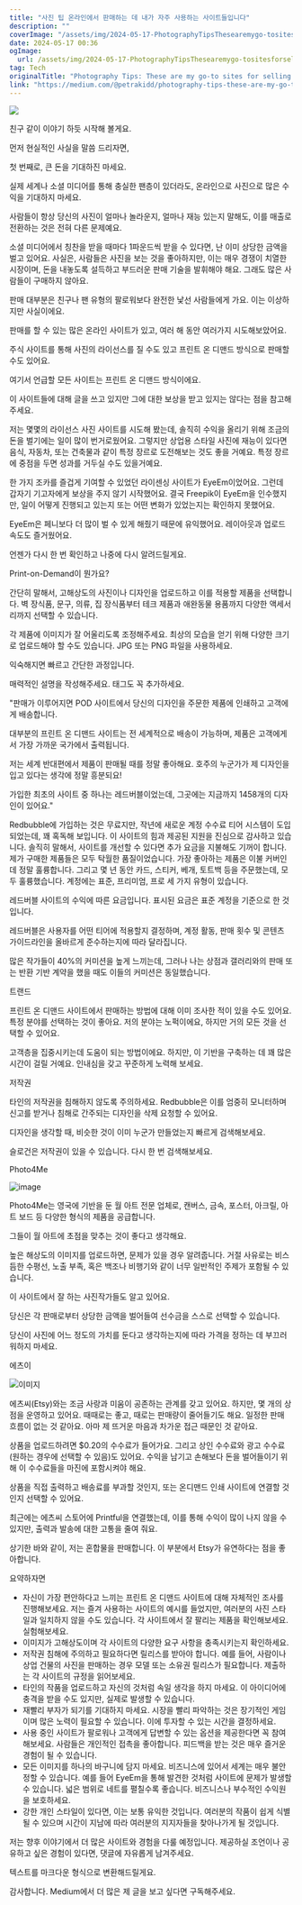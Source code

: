 ```yaml
---
title: "사진 팁 온라인에서 판매하는 데 내가 자주 사용하는 사이트들입니다"
description: ""
coverImage: "/assets/img/2024-05-17-PhotographyTipsThesearemygo-tositesforsellingonline_0.png"
date: 2024-05-17 00:36
ogImage: 
  url: /assets/img/2024-05-17-PhotographyTipsThesearemygo-tositesforsellingonline_0.png
tag: Tech
originalTitle: "Photography Tips: These are my go-to sites for selling online."
link: "https://medium.com/@petrakidd/photography-tips-these-are-my-go-to-sites-for-selling-online-615ec86b2197"
---
```



<img src="/assets/img/2024-05-17-PhotographyTipsThesearemygo-tositesforsellingonline_0.png" />

친구 같이 이야기 하듯 시작해 볼게요.

먼저 현실적인 사실을 말씀 드리자면,

첫 번째로, 큰 돈을 기대하진 마세요.

실제 세계나 소셜 미디어를 통해 충실한 팬층이 있더라도, 온라인으로 사진으로 많은 수익을 기대하지 마세요.

<div class="content-ad"></div>

사람들이 항상 당신의 사진이 얼마나 놀라운지, 얼마나 재능 있는지 말해도, 이를 매출로 전환하는 것은 전혀 다른 문제예요.

소셜 미디어에서 칭찬을 받을 때마다 1파운드씩 받을 수 있다면, 난 이미 상당한 금액을 벌고 있어요. 사실은, 사람들은 사진을 보는 것을 좋아하지만, 이는 매우 경쟁이 치열한 시장이며, 돈을 내놓도록 설득하고 부드러운 판매 기술을 발휘해야 해요. 그래도 많은 사람들이 구매하지 않아요.

판매 대부분은 친구나 팬 유형의 팔로워보다 완전한 낯선 사람들에게 가요. 이는 이상하지만 사실이에요.

판매를 할 수 있는 많은 온라인 사이트가 있고, 여러 해 동안 여러가지 시도해보았어요.

<div class="content-ad"></div>

주식 사이트를 통해 사진의 라이선스를 질 수도 있고 프린트 온 디맨드 방식으로 판매할 수도 있어요.

여기서 언급할 모든 사이트는 프린트 온 디맨드 방식이에요.

이 사이트들에 대해 글을 쓰고 있지만 그에 대한 보상을 받고 있지는 않다는 점을 참고해주세요.

저는 몇몇의 라이선스 사진 사이트를 시도해 봤는데, 솔직히 수익을 올리기 위해 조금의 돈을 벌기에는 일이 많이 번거로웠어요. 그렇지만 상업용 스타일 사진에 재능이 있다면 음식, 자동차, 또는 건축물과 같이 특정 장르로 도전해보는 것도 좋을 거예요. 특정 장르에 중점을 두면 성과를 거두실 수도 있을거예요.

<div class="content-ad"></div>

한 가지 조카를 즐겁게 기여할 수 있었던 라이센싱 사이트가 EyeEm이었어요. 그런데 갑자기 기고자에게 보상을 주지 않기 시작했어요. 결국 Freepik이 EyeEm을 인수했지만, 일이 어떻게 진행되고 있는지 또는 어떤 변화가 있었는지는 확인하지 못했어요.

EyeEm은 페니보다 더 많이 벌 수 있게 해줬기 때문에 유익했어요. 레이아웃과 업로드 속도도 즐거웠어요.

언젠가 다시 한 번 확인하고 나중에 다시 알려드릴게요. 

Print-on-Demand이 뭔가요?

<div class="content-ad"></div>

간단히 말해서, 고해상도의 사진이나 디자인을 업로드하고 이를 적용할 제품을 선택합니다. 벽 장식품, 문구, 의류, 집 장식품부터 테크 제품과 애완동물 용품까지 다양한 액세서리까지 선택할 수 있습니다.

각 제품에 이미지가 잘 어울리도록 조정해주세요. 최상의 모습을 얻기 위해 다양한 크기로 업로드해야 할 수도 있습니다. JPG 또는 PNG 파일을 사용하세요.

익숙해지면 빠르고 간단한 과정입니다.

매력적인 설명을 작성해주세요. 태그도 꼭 추가하세요.

<div class="content-ad"></div>

"판매가 이루어지면 POD 사이트에서 당신의 디자인을 주문한 제품에 인쇄하고 고객에게 배송합니다.

대부분의 프린트 온 디맨드 사이트는 전 세계적으로 배송이 가능하며, 제품은 고객에게서 가장 가까운 국가에서 출력됩니다.

저는 세계 반대편에서 제품이 판매될 때를 정말 좋아해요. 호주의 누군가가 제 디자인을 입고 있다는 생각에 정말 흥분되요!

가입한 최초의 사이트 중 하나는 레드버블이었는데, 그곳에는 지금까지 1458개의 디자인이 있어요."

<div class="content-ad"></div>

Redbubble에 가입하는 것은 무료지만, 작년에 새로운 계정 수수료 티어 시스템이 도입되었는데, 꽤 혹독해 보입니다.
이 사이트의 힘과 제공된 지원을 진심으로 감사하고 있습니다. 솔직히 말해서, 사이트를 개선할 수 있다면 추가 요금을 지불해도 기꺼이 합니다.
제가 구매한 제품들은 모두 탁월한 품질이었습니다. 가장 좋아하는 제품은 이불 커버인데 정말 훌륭합니다. 그리고 몇 년 동안 카드, 스티커, 베개, 토트백 등을 주문했는데, 모두 훌륭했습니다.
계정에는 표준, 프리미엄, 프로 세 가지 유형이 있습니다.

<div class="content-ad"></div>

레드버블 사이트의 수익에 따른 요금입니다. 표시된 요금은 표준 계정을 기준으로 한 것입니다.

레드버블은 사용자를 어떤 티어에 적용할지 결정하며, 계정 활동, 판매 횟수 및 콘텐츠 가이드라인을 올바르게 준수하는지에 따라 달라집니다.

많은 작가들이 40%의 커미션을 높게 느끼는데, 그러나 나는 상점과 갤러리와의 판매 또는 반환 기반 계약을 했을 때도 이들의 커미션은 동일했습니다.

<div class="content-ad"></div>

트랜드

<div class="content-ad"></div>

프린트 온 디맨드 사이트에서 판매하는 방법에 대해 이미 조사한 적이 있을 수도 있어요. 특정 분야를 선택하는 것이 좋아요. 저의 분야는 노퍽이에요, 하지만 거의 모든 것을 선택할 수 있어요.

고객층을 집중시키는데 도움이 되는 방법이에요. 하지만, 이 기반을 구축하는 데 꽤 많은 시간이 걸릴 거예요. 인내심을 갖고 꾸준하게 노력해 보세요.

저작권

타인의 저작권을 침해하지 않도록 주의하세요. Redbubble은 이를 엄중히 모니터하며 신고를 받거나 침해로 간주되는 디자인을 삭제 요청할 수 있어요.

<div class="content-ad"></div>

디자인을 생각할 때, 비슷한 것이 이미 누군가 만들었는지 빠르게 검색해보세요.

슬로건은 저작권이 있을 수 있습니다. 다시 한 번 검색해보세요.

Photo4Me

![image](/assets/img/2024-05-17-PhotographyTipsThesearemygo-tositesforsellingonline_2.png)

<div class="content-ad"></div>

Photo4Me는 영국에 기반을 둔 월 아트 전문 업체로, 캔버스, 금속, 포스터, 아크릴, 아트 보드 등 다양한 형식의 제품을 공급합니다.

그들이 월 아트에 초점을 맞추는 것이 좋다고 생각해요.

높은 해상도의 이미지를 업로드하면, 문제가 있을 경우 알려줍니다. 거절 사유로는 비스듬한 수평선, 노출 부족, 혹은 백조나 비행기와 같이 너무 일반적인 주제가 포함될 수 있습니다.

이 사이트에서 잘 하는 사진작가들도 알고 있어요.

<div class="content-ad"></div>

당신은 각 판매로부터 상당한 금액을 벌어들여 선수금을 스스로 선택할 수 있습니다.

당신이 사진에 어느 정도의 가치를 둔다고 생각하는지에 따라 가격을 정하는 데 부끄러워하지 마세요.

에츠이

![이미지](/assets/img/2024-05-17-PhotographyTipsThesearemygo-tositesforsellingonline_3.png)

<div class="content-ad"></div>

에츠씨(Etsy)와는 조금 사랑과 미움이 공존하는 관계를 갖고 있어요. 하지만, 몇 개의 상점을 운영하고 있어요. 때때로는 좋고, 때로는 판매량이 줄어들기도 해요. 일정한 판매 흐름이 없는 것 같아요. 아마 제 뜨거운 마음과 차가운 접근 때문인 것 같아요.

상품을 업로드하려면 $0.20의 수수료가 들어가요. 그리고 상인 수수료와 광고 수수료(원하는 경우에 선택할 수 있음)도 있어요. 수익을 남기고 손해보다 돈을 벌어들이기 위해 이 수수료들을 마진에 포함시켜야 해요.

상품을 직접 출력하고 배송료를 부과할 것인지, 또는 온디맨드 인쇄 사이트에 연결할 것인지 선택할 수 있어요.

최근에는 에츠씨 스토어에 Printful을 연결했는데, 이를 통해 수익이 많이 나지 않을 수 있지만, 출력과 발송에 대한 고통을 줄여 줘요.

<div class="content-ad"></div>

상기한 바와 같이, 저는 혼합물을 판매합니다. 이 부분에서 Etsy가 유연하다는 점을 좋아합니다.

요약하자면

- 자신이 가장 편안하다고 느끼는 프린트 온 디맨드 사이트에 대해 자체적인 조사를 진행해보세요. 저는 즐겨 사용하는 사이트의 예시를 들었지만, 여러분의 사진 스타일과 일치하지 않을 수도 있습니다. 각 사이트에서 잘 팔리는 제품을 확인해보세요. 실험해보세요.
- 이미지가 고해상도이며 각 사이트의 다양한 요구 사항을 충족시키는지 확인하세요.
- 저작권 침해에 주의하고 필요하다면 릴리스를 받아야 합니다. 예를 들어, 사람이나 상업 건물의 사진을 판매하는 경우 모델 또는 소유권 릴리스가 필요합니다. 제출하는 각 사이트의 규정을 읽어보세요.
- 타인의 작품을 업로드하고 자신의 것처럼 속일 생각을 하지 마세요. 이 아이디어에 충격을 받을 수도 있지만, 실제로 발생할 수 있습니다.
- 재빨리 부자가 되기를 기대하지 마세요. 시장을 빨리 파악하는 것은 장기적인 게임이며 많은 노력이 필요할 수 있습니다. 이에 투자할 수 있는 시간을 결정하세요.
- 사용 중인 사이트가 팔로워나 고객에게 답변할 수 있는 옵션을 제공한다면 꼭 참여해보세요. 사람들은 개인적인 접촉을 좋아합니다. 피드백을 받는 것은 매우 즐거운 경험이 될 수 있습니다.
- 모든 이미지를 하나의 바구니에 담지 마세요. 비즈니스에 있어서 세계는 매우 불안정할 수 있습니다. 예를 들어 EyeEm을 통해 발견한 것처럼 사이트에 문제가 발생할 수 있습니다. 넓은 범위로 네트를 펼칠수록 좋습니다. 비즈니스나 부수적인 수익원을 보호하세요.
- 강한 개인 스타일이 있다면, 이는 보통 유익한 것입니다. 여러분의 작품이 쉽게 식별될 수 있으며 시간이 지남에 따라 여러분의 지지자들을 찾아나가게 될 것입니다.

저는 향후 이야기에서 더 많은 사이트와 경험을 다룰 예정입니다. 제공하실 조언이나 공유하고 싶은 경험이 있다면, 댓글에 자유롭게 남겨주세요.

<div class="content-ad"></div>

텍스트를 마크다운 형식으로 변환해드릴게요.

감사합니다. Medium에서 더 많은 제 글을 보고 싶다면 구독해주세요.